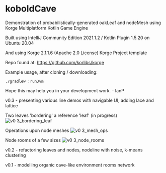# koboldCave
Demonstration of probabilistically-generated oakLeaf and nodeMesh using Korge Multiplatform Kotlin Game Engine

Built using IntelliJ Community Edition 2021.1.2 / Kotlin Plugin 1.5.20 on Ubuntu 20.04

And using Korge 2.1.1.6 (Apache 2.0 License) Korge Project template

Repo found at: https://github.com/korlibs/korge

Example usage, after cloning / downloading:

```./gradlew :runJvm```

Hope this may help you in your development work. - IanP

v0.3 - presenting various line demos with navigable UI, adding lace and lattice

Two leaves 'bordering' a reference 'leaf' (in progress)
![v0 3_bordering_leaf](https://user-images.githubusercontent.com/13192685/123573819-e0fc7700-d78b-11eb-9e10-0e23b741aa6b.png)

Operations upon node meshes
![v0 3_mesh_ops](https://user-images.githubusercontent.com/13192685/123573820-e35ed100-d78b-11eb-9604-f839e46243ab.png)

Node rooms of a few sizes
![v0 3_node_rooms](https://user-images.githubusercontent.com/13192685/123573823-e5289480-d78b-11eb-989b-59925fcec66b.png)

v0.2 - refactoring leaves and nodes, nodeline with noise, k-means clustering

v0.1 - modelling organic cave-like environment rooms network
